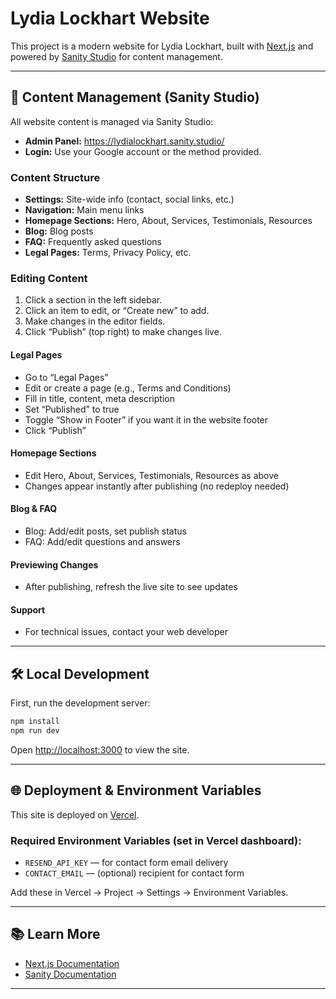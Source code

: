 # Lydia Lockhart Website

This project is a modern website for Lydia Lockhart, built with [Next.js](https://nextjs.org) and powered by [Sanity Studio](https://www.sanity.io/) for content management.

---

## 🚀 Content Management (Sanity Studio)

All website content is managed via Sanity Studio:

- **Admin Panel:** https://lydialockhart.sanity.studio/
- **Login:** Use your Google account or the method provided.

### Content Structure

- **Settings:** Site-wide info (contact, social links, etc.)
- **Navigation:** Main menu links
- **Homepage Sections:** Hero, About, Services, Testimonials, Resources
- **Blog:** Blog posts
- **FAQ:** Frequently asked questions
- **Legal Pages:** Terms, Privacy Policy, etc.

### Editing Content

1. Click a section in the left sidebar.
2. Click an item to edit, or “Create new” to add.
3. Make changes in the editor fields.
4. Click “Publish” (top right) to make changes live.

#### Legal Pages

- Go to “Legal Pages”
- Edit or create a page (e.g., Terms and Conditions)
- Fill in title, content, meta description
- Set “Published” to true
- Toggle “Show in Footer” if you want it in the website footer
- Click “Publish”

#### Homepage Sections

- Edit Hero, About, Services, Testimonials, Resources as above
- Changes appear instantly after publishing (no redeploy needed)

#### Blog & FAQ

- Blog: Add/edit posts, set publish status
- FAQ: Add/edit questions and answers

#### Previewing Changes

- After publishing, refresh the live site to see updates

#### Support

- For technical issues, contact your web developer

---

## 🛠️ Local Development

First, run the development server:

```bash
npm install
npm run dev
```

Open [http://localhost:3000](http://localhost:3000) to view the site.

---

## 🌐 Deployment & Environment Variables

This site is deployed on [Vercel](https://vercel.com/).

### Required Environment Variables (set in Vercel dashboard):

- `RESEND_API_KEY` — for contact form email delivery
- `CONTACT_EMAIL` — (optional) recipient for contact form

Add these in Vercel → Project → Settings → Environment Variables.

---

## 📚 Learn More

- [Next.js Documentation](https://nextjs.org/docs)
- [Sanity Documentation](https://www.sanity.io/docs)

---
